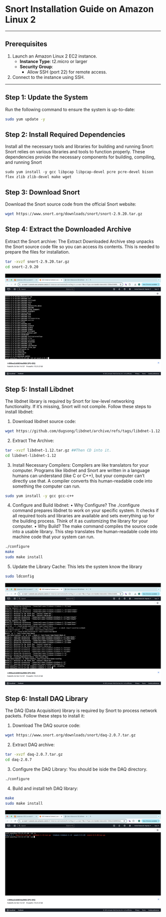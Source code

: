 # Snort Installation Guide on Amazon Linux 2
---

## Prerequisites
1. Launch an Amazon Linux 2 EC2 instance.
   - **Instance Type**: t2.micro or larger
   - **Security Group**:
     - Allow SSH (port 22) for remote access.
2. Connect to the instance using SSH.

--- 

## Step 1: Update the System
Run the following command to ensure the system is up-to-date:
```bash
sudo yum update -y
```

## Step 2: Install Required Dependencies
Install all the necessary tools and libraries for building and running Snort:
Snort relies on various libraries and tools to function properly. These dependencies provide the necessary components for building, compiling, and running Snort
```bash.
sudo yum install -y gcc libpcap libpcap-devel pcre pcre-devel bison flex zlib zlib-devel make wget
```

## Step 3: Download Snort 
Download the Snort source code from the official Snort website:
```bash
wget https://www.snort.org/downloads/snort/snort-2.9.20.tar.gz
```

## Step 4: Extract the Downloaded Archive
Extract the Snort archive: The Extract Downloaded Archive step unpacks the Snort source code file so you can access its contents. This is needed to prepare the files for installation.
```bash
tar -xvzf snort-2.9.20.tar.gz
cd snort-2.9.20
```
![Snort Install](../screenshots/snort-install.png)

## Step 5: Install Libdnet
The libdnet library is required by Snort for low-level networking functionality. If it’s missing, Snort will not compile. Follow these steps to install libdnet:
1. Download libdnet source code: 
```bash 
wget https://github.com/dugsong/libdnet/archive/refs/tags/libdnet-1.12.tar.gz -O libdnet-1.12.tar.gz
```
2. Extract The Archive: 
```bash
tar -xvzf libdnet-1.12.tar.gz ##Then CD into it. 
cd libdnet-libdnet-1.12
```
3. Install Necessary Compilers: 
Compilers are like translators for your computer. Programs like libdnet and Snort are written in a language humans can understand (like C or C++), but your computer can’t directly use that. A compiler converts this human-readable code into something the computer can run.
```bash
sudo yum install -y gcc gcc-c++
```
4. Configure and Build libdnet:
	•	Why Configure?
The ./configure command prepares libdnet to work on your specific system. It checks if all required tools and libraries are available and sets everything up for the building process. Think of it as customizing the library for your computer.
	•	Why Build?
The make command compiles the source code into a usable library. This step translates the human-readable code into machine code that your system can run.
```bash 
./configure
make
sudo make install
``` 
5. Update the Library Cache: This lets the system know the library 
```bash 
sudo ldconfig
``` 
![Libdnet Process](../screenshots/Screenshot%202025-01-17%20at%2021.23.56.png)

## Step 6: Install DAQ Library
The DAQ (Data Acquisition) library is required by Snort to process network packets. Follow these steps to install it:
1. Download The DAQ source code:
```bash
wget https://www.snort.org/downloads/snort/daq-2.0.7.tar.gz
```
2. Extract DAQ archive:
```bash 
tar -xvzf daq-2.0.7.tar.gz
cd daq-2.0.7
```

3. Configure the DAQ Library:
You should be iside the DAQ directory. 
```bash
./configure
```
4. Build and install teh DAQ library:
```bash 
make
sudo make install
```
![Dependencies](../screenshots/Dependencies.png)
